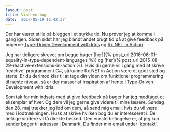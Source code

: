 ```yaml
---
layout: post
title: Vind en bog
date: '2017-05-19 16:42:37'
---
```


Der har været stille på bloggen i et stykke tid. Nu prøver jeg at komme i gang igen. Siden sidst har jeg blandt andet brugt tid på at give feedback på bøgerne [Type-Driven Development with Idris](https://www.manning.com/books/type-driven-development-with-idris) og [Rx.NET in Action](https://www.manning.com/books/rx-dot-net-in-action).

Jeg har tidligere skrevet om begge bøger [her]({% post_url 2016-06-01-equality-in-type-dependent-languages %}) og [her](% post_url 2015-08-29-reactive-extensions-in-action %). Hvis du gerne vil i gang med at skrive 'reactive' programmer i C#, så kunne Rx.NET in Action være et godt sted og starte. Er du derimod klar til at tage din viden om funktionel programmering til næste niveau, så er der masser af inspiration af hente i Type-Driven Development with Idris.

Som tak for min indsats med at give feedback på bøger har jeg modtaget et eksemplar af hver. Og dem vil jeg gerne give videre til mine læsere. Søndag den 28. maj trækker jeg lod om dem, så send mig email, hvis du vil være med i lodtrækningen. Husk at skrive hvilken bog du er interesseret i. De heldige vindere vil få direkte besked. Den eneste betingelse er, at jeg kun sender bøger til adresser i Danmark. Du finder min email under 'kontakt'.